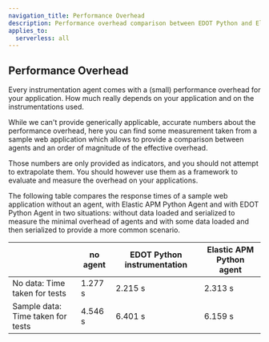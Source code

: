 ```yaml
---
navigation_title: Performance Overhead
description: Performance overhead comparison between EDOT Python and Elastic APM Python Agent.
applies_to:
  serverless: all
---
```


## Performance Overhead

Every instrumentation agent comes with a (small) performance overhead for your application. How much really depends
on your application and on the instrumentations used.

While we can't provide generically applicable, accurate numbers about the performance overhead, here you can find some measurement taken
from a sample web application which allows to provide a comparison between agents and an order of magnitude of the effective overhead.

Those numbers are only provided as indicators, and you should not attempt to extrapolate them. You should however use
them as a framework to evaluate and measure the overhead on your applications.

The following table compares the response times of a sample web application without an agent, with Elastic APM Python Agent and with EDOT Python Agent in two situations: without data loaded and serialized to measure the minimal overhead of agents and with some data loaded and then serialized to provide a more common scenario.

|                                   | no agent  | EDOT Python instrumentation | Elastic APM Python agent |
|-----------------------------------|-----------|-----------------------------|--------------------------|
| No data: Time taken for tests     | 1.277 s   | 2.215 s                     | 2.313 s                  |
| Sample data: Time taken for tests | 4.546 s   | 6.401 s                     | 6.159 s                  |
